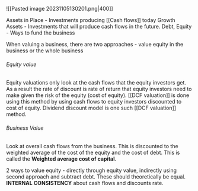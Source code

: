![[Pasted image 20231105130201.png|400]]

Assets in Place - Investments producing [[Cash flows]] today
Growth Assets - Investments that will produce cash flows in the future.
Debt, Equity - Ways to fund the business

When valuing a business, there are two approaches - value equity in the business or the whole business

###### Equity value
Equity valuations only look at the cash flows that the equity investors get. As a result the rate of discount is rate of return that equity investors need to make given the risk of the equity (cost of equity). [[DCF valuation]] is done using this method by using cash flows to equity investors discounted to cost of equity. Dividend discount model is one such [[DCF valuation]] method. 

###### Business Value
Look at overall cash flows from the business. This is discounted to the weighted average of the cost of the equity and the cost of debt. This is called the **Weighted average cost of capital**. 

2 ways to value equity - directly through equity value, indirectly using second approach and subtract debt. These should theoretically be equal. **INTERNAL CONSISTENCY** about cash flows and discounts rate.


